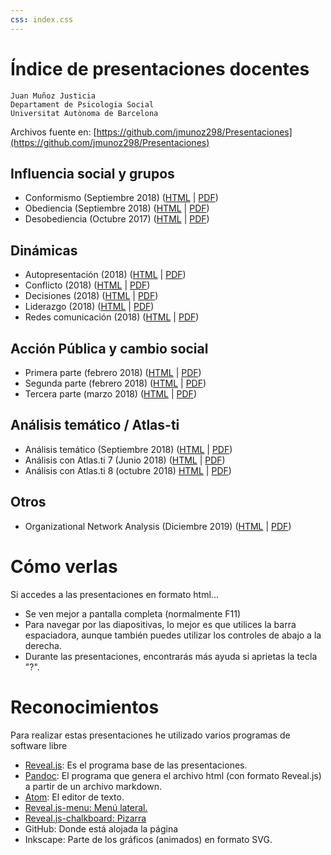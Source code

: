 ```yaml
---
css: index.css
---
```


<!-- genera con: pandoc -s index.md -o index.html -->

Índice de presentaciones docentes
===================================

```
Juan Muñoz Justicia
Departament de Psicologia Social
Universitat Autònoma de Barcelona
```

Archivos fuente en: [https://github.com/jmunoz298/Presentaciones](https://github.com/jmunoz298/Presentaciones)

Influencia social y grupos
--------------------------

- Conformismo (Septiembre 2018) ([HTML](Conformismo.html) | [PDF](Conformismo.pdf))
- Obediencia (Septiembre 2018) ([HTML](Obediencia.html) | [PDF](Obediencia.pdf))
- Desobediencia (Octubre 2017) ([HTML](Desobediencia.html) | [PDF](Desobediencia.pdf))

Dinámicas
---------

- Autopresentación (2018) ([HTML](GestionImpresiones.html) | [PDF](GestionImpresiones.pdf))
- Conflicto (2018) ([HTML](Conflicto.html) | [PDF](Conflicto.pdf)) 
- Decisiones (2018) ([HTML](Decisiones.html) | [PDF](Decisiones.pdf))
- Liderazgo (2018) ([HTML](Liderazgo.html) | [PDF](Lideerazgo.pdf))
- Redes comunicación (2018) ([HTML](RedesComunicacion.html) | [PDF](RedesComunicacion.pdf))

Acción Pública y cambio social
------------------------------

- Primera parte (febrero 2018) ([HTML](APCS-1.html) | [PDF](APCS-1.pdf))
- Segunda parte (febrero 2018) ([HTML](APCS-2.html) | [PDF](APCS-2.pdf))
- Tercera parte (marzo 2018) ([HTML](APCS-3.html) | [PDF](APCS-3.pdf))

Análisis temático / Atlas-ti
-----------------

- Análisis temático (Septiembre 2018) ([HTML](AnalisisTematico.html) | [PDF](AnalisisTematico.pdf))
- Análisis con Atlas.ti 7 (Junio 2018) ([HTML](AT-Atlas.ti.html) | [PDF](AT-Atlas.ti.pdf))
- Análisis con Atlas.ti 8 (octubre 2018) [HTML](AT-Atlas.ti-8.html) | [PDF](AT-Atlas.ti-8.pdf))

Otros
-----

- Organizational Network Analysis (Diciembre 2019) ([HTML](ONA.html) | [PDF](ONA.pdf))


Cómo verlas
===========

Si accedes a las presentaciones en formato html...

-   Se ven mejor a pantalla completa (normalmente F11)
-   Para navegar por las diapositivas, lo mejor es que utilices la barra
    espaciadora, aunque también puedes utilizar los controles de abajo a
    la derecha.
-   Durante las presentaciones, encontrarás más ayuda si aprietas la
    tecla "?".

Reconocimientos
===============

Para realizar estas presentaciones he utilizado varios programas de
software libre

-   [Reveal.js](http://lab.hakim.se/reveal-js/#/): Es el programa base
    de las presentaciones.
-   [Pandoc](http://pandoc.org/): El programa que genera el archivo html
    (con formato Reveal.js) a partir de un archivo markdown.
-   [Atom](https://atom.io/): El editor de texto.
-   [Reveal.js-menu:
    Menú lateral.](https://github.com/denehyg/reveal.js-menu)
-   [Reveal.js-chalkboard: Pizarra](https://github.com/rajgoel/reveal.js-plugins/tree/master/chalkboard)
-   GitHub: Donde está alojada la página
-   Inkscape: Parte de los gráficos (animados) en formato SVG.
